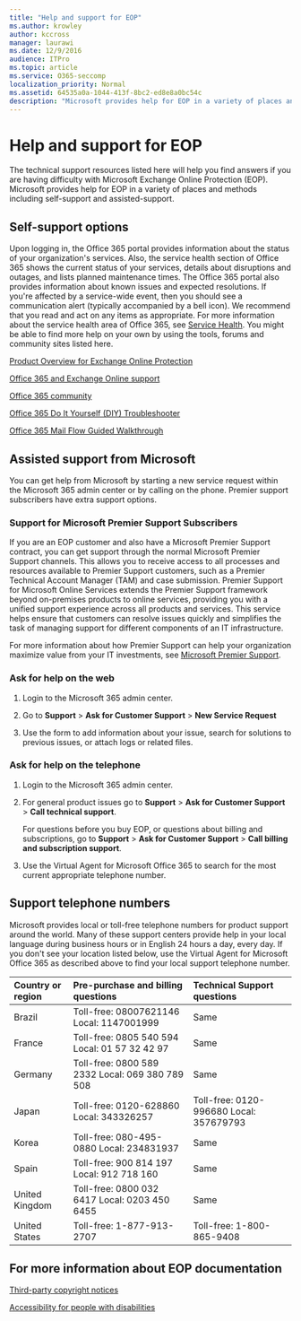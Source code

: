 ```yaml
---
title: "Help and support for EOP"
ms.author: krowley
author: kccross
manager: laurawi
ms.date: 12/9/2016
audience: ITPro
ms.topic: article
ms.service: O365-seccomp
localization_priority: Normal
ms.assetid: 64535a0a-1044-413f-8bc2-ed8e8a0bc54c
description: "Microsoft provides help for EOP in a variety of places and methods including self-support and assisted-support."
---
```


# Help and support for EOP

The technical support resources listed here will help you find answers if you are having difficulty with Microsoft Exchange Online Protection (EOP). Microsoft provides help for EOP in a variety of places and methods including self-support and assisted-support. 
  
## Self-support options

Upon logging in, the Office 365 portal provides information about the status of your organization's services. Also, the service health section of Office 365 shows the current status of your services, details about disruptions and outages, and lists planned maintenance times. The Office 365 portal also provides information about known issues and expected resolutions. If you're affected by a service-wide event, then you should see a communication alert (typically accompanied by a bell icon). We recommend that you read and act on any items as appropriate. For more information about the service health area of Office 365, see [Service Health](https://go.microsoft.com/fwlink/?LinkId=394289). You might be able to find more help on your own by using the tools, forums and community sites listed here.
  
[Product Overview for Exchange Online Protection](https://go.microsoft.com/fwlink/p/?LinkId=279912)
  
[Office 365 and Exchange Online support](https://go.microsoft.com/fwlink/?LinkId=299655)
  
[Office 365 community](https://go.microsoft.com/fwlink/?LinkId=299656)
  
[Office 365 Do It Yourself (DIY) Troubleshooter](https://go.microsoft.com/fwlink/?LinkId=299657)
  
[Office 365 Mail Flow Guided Walkthrough](https://go.microsoft.com/fwlink/?LinkId=323470)
  
## Assisted support from Microsoft

You can get help from Microsoft by starting a new service request within the Microsoft 365 admin center or by calling on the phone. Premier support subscribers have extra support options.
  
### Support for Microsoft Premier Support Subscribers

If you are an EOP customer and also have a Microsoft Premier Support contract, you can get support through the normal Microsoft Premier Support channels. This allows you to receive access to all processes and resources available to Premier Support customers, such as a Premier Technical Account Manager (TAM) and case submission. Premier Support for Microsoft Online Services extends the Premier Support framework beyond on-premises products to online services, providing you with a unified support experience across all products and services. This service helps ensure that customers can resolve issues quickly and simplifies the task of managing support for different components of an IT infrastructure.
  
For more information about how Premier Support can help your organization maximize value from your IT investments, see [Microsoft Premier Support](https://go.microsoft.com/fwlink/?LinkId=317437).
  
### Ask for help on the web

1. Login to the Microsoft 365 admin center.
    
2. Go to **Support** \> **Ask for Customer Support** \> **New Service Request**
    
3. Use the form to add information about your issue, search for solutions to previous issues, or attach logs or related files.
    
### Ask for help on the telephone

1. Login to the Microsoft 365 admin center.
    
2. For general product issues go to **Support** \> **Ask for Customer Support** \> **Call technical support**.
    
    For questions before you buy EOP, or questions about billing and subscriptions, go to **Support** \> **Ask for Customer Support** \> **Call billing and subscription support**.
    
3. Use the Virtual Agent for Microsoft Office 365 to search for the most current appropriate telephone number.
    
## Support telephone numbers

Microsoft provides local or toll-free telephone numbers for product support around the world. Many of these support centers provide help in your local language during business hours or in English 24 hours a day, every day. If you don't see your location listed below, use the Virtual Agent for Microsoft Office 365 as described above to find your local support telephone number.
  
|**Country or region**|**Pre-purchase and billing questions**|**Technical Support questions**|
|:-----|:-----|:-----|
|Brazil  <br/> |Toll-free: 08007621146          Local: 1147001999  <br/> |Same  <br/> |
|France  <br/> |Toll-free: 0805 540 594           Local: 01 57 32 42 97  <br/> |Same  <br/> |
|Germany  <br/> |Toll-free: 0800 589 2332           Local: 069 380 789 508  <br/> |Same  <br/> |
|Japan  <br/> |Toll-free: 0120-628860          Local: 343326257  <br/> |Toll-free: 0120-996680          Local: 357679793  <br/> |
|Korea  <br/> |Toll-free: 080-495-0880          Local: 234831937  <br/> |Same  <br/> |
|Spain  <br/> |Toll-free: 900 814 197          Local: 912 718 160  <br/> |Same  <br/> |
|United Kingdom  <br/> |Toll-free: 0800 032 6417          Local: 0203 450 6455  <br/> |Same  <br/> |
|United States  <br/> |Toll-free: 1-877-913-2707  <br/> |Toll-free: 1-800-865-9408  <br/> |
   
## For more information about EOP documentation

[Third-party copyright notices](third-party-copyright-notices.md)
  
[Accessibility for people with disabilities](accessibility-for-people-with-disabilities.md)
  

